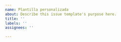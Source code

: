 ```yaml
---
name: Plantilla personalizada
about: Describe this issue template's purpose here.
title: ''
labels: ''
assignees: ''

---
```



